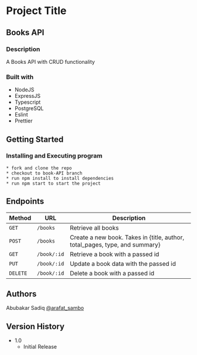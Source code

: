 # Project Title

## Books API

### Description

A Books API with CRUD functionality

### Built with

* NodeJS
* ExpressJS
* Typescript
* PostgreSQL
* Eslint
* Prettier

## Getting Started
### Installing and Executing program

```
* fork and clone the repo
* checkout to book-API branch
* run npm install to install dependencies
* run npm start to start the project
```

## Endpoints
| Method   | URL           | Description                              | 
| -------- | --------------| ---------------------------------------- | 
| `GET`    | `/books`      | Retrieve all books |
| `POST`   | `/books`      | Create a new book. Takes in {title, author, total_pages, type, and summary} | 
| `GET`    | `/book/:id`   | Retrieve a book with a passed id |
| `PUT`  | `/book/:id`     | Update a book data with the passed id |
| `DELETE` | `/book/:id`   | Delete a book with a passed id |

## Authors
Abubakar Sadiq [@arafat_sambo](https://twitter.com/arafat_sambo)

## Version History

* 1.0
    * Initial Release


<!-- ## Acknowledgments -->
<!-- * [awesome-readme](https://github.com/matiassingers/awesome-readme) -->
